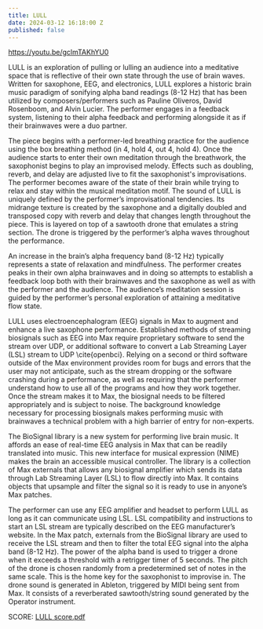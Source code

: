 ```yaml
---
title: LULL
date: 2024-03-12 16:18:00 Z
published: false
---
```


https://youtu.be/gclmTAKhYU0

LULL is an exploration of pulling or lulling an audience into a meditative space that is reflective of their own state through the use of brain waves. Written for saxophone, EEG, and electronics, LULL explores a historic brain music paradigm of sonifying alpha band readings (8-12 Hz) that has been utilized by composers/performers such as Pauline Oliveros, David Rosenboom, and Alvin Lucier. The performer engages in a feedback system, listening to their alpha feedback and performing alongside it as if their brainwaves were a duo partner.

The piece begins with a performer-led breathing practice for the audience using the box breathing method (in 4, hold 4, out 4, hold 4). Once the audience starts to enter their own meditation through the breathwork, the saxophonist begins to play an improvised melody. Effects such as doubling, reverb, and delay are adjusted live to fit the saxophonist's improvisations. The performer becomes aware of the state of their brain while trying to relax and stay within the musical meditation motif.
The sound of LULL is uniquely defined by the performer’s improvisational tendencies. Its midrange texture is created by the saxophone and a digitally doubled and transposed copy with reverb and delay that changes length throughout the piece. This is layered on top of a sawtooth drone that emulates a string section. The drone is triggered by the performer’s alpha waves throughout the performance.

An increase in the brain’s alpha frequency band (8-12 Hz) typically represents a state of relaxation and mindfulness. The performer creates peaks in their own alpha brainwaves and in doing so attempts to establish a feedback loop both with their brainwaves and the saxophone as well as with the performer and the audience. The audience’s meditation session is guided by the performer’s personal exploration of attaining a meditative flow state.

LULL uses electroencephalogram (EEG) signals in Max to augment and enhance a live saxophone performance. Established methods of streaming biosignals such as EEG into Max require proprietary software to send the stream over UDP, or additional software to convert a Lab Streaming Layer (LSL) stream to UDP \cite{openbci}. Relying on a second or third software outside of the Max environment provides room for bugs and errors that the user may not anticipate, such as the stream dropping or the software crashing during a performance, as well as requiring that the performer understand how to use all of the programs and how they work together. Once the stream makes it to Max, the biosignal needs to be filtered appropriately and is subject to noise. The background knowledge necessary for processing biosignals makes performing music with brainwaves a technical problem with a high barrier of entry for non-experts.

The BioSignal library is a new system for performing live brain music. It affords an ease of real-time EEG analysis in Max that can be readily translated into music. This new interface for musical expression (NIME) makes the brain an accessible musical controller. 
The library is a collection of Max externals that allows any biosignal amplifier which sends its data through Lab Streaming Layer (LSL) to flow directly into Max. It contains objects that upsample and filter the signal so it is ready to use in anyone’s Max patches.
 
The performer can use any EEG amplifier and headset to perform LULL as long as it can communicate using LSL. LSL compatibility and instructions to start an LSL stream are typically described on the EEG manufacturer’s website. In the Max patch, externals from the BioSignal library are used to receive the LSL stream and then to filter the total EEG signal into the alpha band (8-12 Hz). The power of the alpha band is used to trigger a drone when it exceeds a threshold with a retrigger timer of 5 seconds. The pitch of the drone is chosen randomly from a predetermined set of notes in the same scale. This is the home key for the saxophonist to improvise in. The drone sound is generated in Ableton, triggered by MIDI being sent from Max. It consists of a reverberated sawtooth/string sound generated by the Operator instrument.

SCORE:
[LULL score.pdf](/uploads/LULL%20score.pdf)


